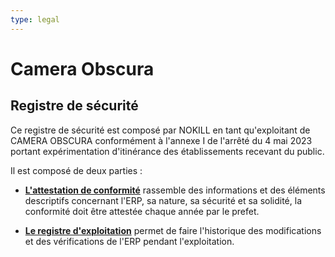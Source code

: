 ```yaml
---
type: legal
---
```


# Camera Obscura

## Registre de sécurité

Ce registre de sécurité est composé par NOKILL en tant qu'exploitant de CAMERA OBSCURA conformément à l'annexe I de l'arrêté du 4 mai 2023 portant expérimentation d'itinérance des établissements recevant du public. 

Il est composé de deux parties :

- [**L'attestation de conformité**](contenu-attestation-conformite.md) rassemble des informations et des éléments descriptifs concernant l'ERP, sa nature, sa sécurité et sa solidité, la conformité doit être attestée chaque année par le prefet.

- [**Le registre d'exploitation**](contenu-registre-exploitation.md) permet de faire l'historique des modifications et des vérifications de l'ERP pendant l'exploitation.
